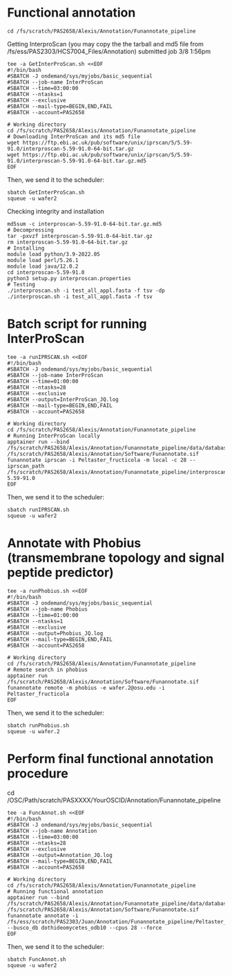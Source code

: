 # Functional annotation
```
cd /fs/scratch/PAS2658/Alexis/Annotation/Funannotate_pipeline
```
Getting InterproScan (you may copy the the tarball and md5 file from /fs/ess/PAS2303/HCS7004_Files/Annotation)
submitted job 3/8 1:56pm
```
tee -a GetInterProScan.sh <<EOF
#!/bin/bash
#SBATCH -J ondemand/sys/myjobs/basic_sequential
#SBATCH --job-name InterProScan
#SBATCH --time=03:00:00
#SBATCH --ntasks=1
#SBATCH --exclusive
#SBATCH --mail-type=BEGIN,END,FAIL
#SBATCH --account=PAS2658

# Working directory
cd /fs/scratch/PAS2658/Alexis/Annotation/Funannotate_pipeline
# Downloading InterProScan and its md5 file
wget https://ftp.ebi.ac.uk/pub/software/unix/iprscan/5/5.59-91.0/interproscan-5.59-91.0-64-bit.tar.gz
wget https://ftp.ebi.ac.uk/pub/software/unix/iprscan/5/5.59-91.0/interproscan-5.59-91.0-64-bit.tar.gz.md5
EOF
```
Then, we send it to the scheduler:
```
sbatch GetInterProScan.sh
squeue -u wafer2
```
Checking integrity and installation
```
md5sum -c interproscan-5.59-91.0-64-bit.tar.gz.md5
# Decompressing
tar -pxvzf interproscan-5.59-91.0-64-bit.tar.gz
rm interproscan-5.59-91.0-64-bit.tar.gz
# Installing
module load python/3.9-2022.05
module load perl/5.26.1
module load java/12.0.2
cd interproscan-5.59-91.0
python3 setup.py interproscan.properties
# Testing
./interproscan.sh -i test_all_appl.fasta -f tsv -dp
./interproscan.sh -i test_all_appl.fasta -f tsv
```
# Batch script for running InterProScan
```
tee -a runIPRSCAN.sh <<EOF
#!/bin/bash
#SBATCH -J ondemand/sys/myjobs/basic_sequential
#SBATCH --job-name InterProScan
#SBATCH --time=01:00:00
#SBATCH --ntasks=28
#SBATCH --exclusive
#SBATCH --output=InterProScan_JQ.log
#SBATCH --mail-type=BEGIN,END,FAIL
#SBATCH --account=PAS2658

# Working directory
cd /fs/scratch/PAS2658/Alexis/Annotation/Funannotate_pipeline
# Running InterProScan locally
apptainer run --bind /fs/scratch/PAS2658/Alexis/Annotation/Funannotate_pipeline/data/database:/data/database /fs/scratch/PAS2658/Alexis/Annotation/Software/Funannotate.sif funannotate iprscan -i Peltaster_fructicola -m local -c 28 --iprscan_path /fs/scratch/PAS2658/Alexis/Annotation/Funannotate_pipeline/interproscan-5.59-91.0
EOF
```
Then, we send it to the scheduler:
```
sbatch runIPRSCAN.sh
squeue -u wafer2
```

# Annotate with Phobius (transmembrane topology and signal peptide predictor)
```
tee -a runPhobius.sh <<EOF
#!/bin/bash
#SBATCH -J ondemand/sys/myjobs/basic_sequential
#SBATCH --job-name Phobius
#SBATCH --time=01:00:00
#SBATCH --ntasks=1
#SBATCH --exclusive
#SBATCH --output=Phobius_JQ.log
#SBATCH --mail-type=BEGIN,END,FAIL
#SBATCH --account=PAS2658

# Working directory
cd /fs/scratch/PAS2658/Alexis/Annotation/Funannotate_pipeline
# Remote search in phobius
apptainer run /fs/scratch/PAS2658/Alexis/Annotation/Software/Funannotate.sif funannotate remote -m phobius -e wafer.2@osu.edu -i Peltaster_fructicola
EOF
```
Then, we send it to the scheduler:
```
sbatch runPhobius.sh
squeue -u wafer.2
```

# Perform final functional annotation procedure
cd /OSC/Path/scratch/PASXXXX/YourOSCID/Annotation/Funannotate_pipeline

```
tee -a FuncAnnot.sh <<EOF
#!/bin/bash
#SBATCH -J ondemand/sys/myjobs/basic_sequential
#SBATCH --job-name Annotation
#SBATCH --time=03:00:00
#SBATCH --ntasks=28
#SBATCH --exclusive
#SBATCH --output=Annotation_JQ.log
#SBATCH --mail-type=BEGIN,END,FAIL
#SBATCH --account=PAS2658

# Working directory
cd /fs/scratch/PAS2658/Alexis/Annotation/Funannotate_pipeline
# Running functional annotation
apptainer run --bind /fs/scratch/PAS2658/Alexis/Annotation/Funannotate_pipeline/data/database:/data/database /fs/scratch/PAS2658/Alexis/Annotation/Software/Funannotate.sif funannotate annotate -i /fs/ess/scratch/PAS2303/Juan/Annotation/Funannotate_pipeline/Peltaster_fructicola --busco_db dothideomycetes_odb10 --cpus 28 --force
EOF
```
Then, we send it to the scheduler:
```
sbatch FuncAnnot.sh
squeue -u wafer2
```
